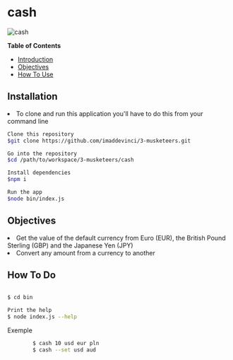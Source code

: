 # cash
![cash](http://www.asbuers.com/basket-villeurbanne/wp-content/uploads/2018/06/prixLicences-259x300.png)



**Table of Contents**

- [Introduction](#-introduction)
- [Objectives](#-objectives)
- [How To Use](#-how-to-do)


## Installation
<li>
To clone and run this application you'll have to do this from your command line

```sh
Clone this repository
$git clone https://github.com/imaddevinci/3-musketeers.git

Go into the repository
$cd /path/to/workspace/3-musketeers/cash

Install dependencies
$npm i 

Run the app
$node bin/index.js
```
</li>




## Objectives
<li>
Get the value of the default currency from Euro (EUR), the British Pound Sterling (GBP) and the Japanese Yen (JPY) 
</li>
<li>
Convert any amount from a currency to another
</li>



## How To Do

```sh

$ cd bin

Print the help
$ node index.js --help


```
Exemple
```sh
        $ cash 10 usd eur pln
        $ cash --set usd aud
```





  